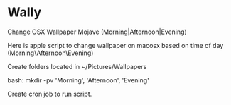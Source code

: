 # Wally
Change OSX Wallpaper Mojave (Morning|Afternoon|Evening)

Here is apple script to change wallpaper on macosx based on time of day (Morning\Afternoon\Evening)

Create folders located in ~/Pictures/Wallpapers

bash: 
mkdir -pv 'Morning', 'Afternoon', 'Evening'


Create cron job to run script.
